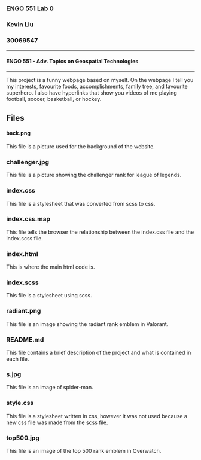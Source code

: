 ### ENGO 551 Lab 0
### Kevin Liu
### 30069547 
------------------
#### ENGO 551 - Adv. Topics on Geospatial Technologies
-------------------
This project is a funny webpage based on myself. On the webpage I tell you my interests, favourite foods, accomplishments, family tree, and favourite superhero. I also have hyperlinks that show you videos of me playing football, soccer, basketball, or hockey. 

## Files

#### back.png
This file is a picture used for the background of the website.

### challenger.jpg
This file is a picture showing the challenger rank for league of legends.

### index.css
This file is a stylesheet that was converted from scss to css.

### index.css.map
This file tells the browser the relationship between the index.css file and the index.scss file.

### index.html
This is where the main html code is.

### index.scss
This file is a stylesheet using scss.

### radiant.png
This file is an image showing the radiant rank emblem in Valorant.

### README.md
This file contains a brief description of the project and what is contained in each file.

### s.jpg
This file is an image of spider-man.

### style.css
This file is a stylesheet written in css, however it was not used because a new css file was made from the scss file. 

### top500.jpg
This file is an image of the top 500 rank emblem in Overwatch.
